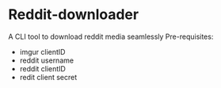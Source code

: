 # Reddit-downloader
A CLI tool to download reddit media seamlessly
Pre-requisites:
- imgur clientID
- reddit username
- reddit clientID
- redit client secret
